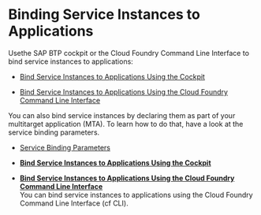 <!-- loioe98280a71f17413088f8a10838a1e4cc -->

# Binding Service Instances to Applications

Usethe SAP BTP cockpit or the Cloud Foundry Command Line Interface to bind service instances to applications:

-   [Bind Service Instances to Applications Using the Cockpit](Bind_Service_Instances_to_Applications_Using_the_Cockpit_2d2a3e8.md)

-   [Bind Service Instances to Applications Using the Cloud Foundry Command Line Interface](Bind_Service_Instances_to_Applications_Using_the_Cloud_Foundry_Command_Line_Interface_296cd59.md)


You can also bind service instances by declaring them as part of your multitarget application \(MTA\). To learn how to do that, have a look at the service binding parameters.

-   [Service Binding Parameters](Service_Binding_Parameters_c7b09b7.md)


-   **[Bind Service Instances to Applications Using the Cockpit](Bind_Service_Instances_to_Applications_Using_the_Cockpit_2d2a3e8.md "")**  

-   **[Bind Service Instances to Applications Using the Cloud Foundry Command Line Interface](Bind_Service_Instances_to_Applications_Using_the_Cloud_Foundry_Command_Line_Interface_296cd59.md "You can bind service instances to applications using the Cloud
                                Foundry Command
		Line Interface (cf CLI).")**  
You can bind service instances to applications using the Cloud Foundry Command Line Interface \(cf CLI\).


